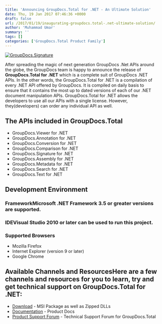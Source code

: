 ```yaml
---
title: 'Announcing GroupDocs.Total for .NET - An Ultimate Solution'
date: Thu, 19 Jan 2017 07:46:36 +0000
draft: false
url: /2017/01/19/inaugurating-groupdocs.total-.net-ultimate-solution/
author: 'Muhammad Umar'
summary: ''
tags: []
categories: ['GroupDocs.Total Product Family']
---
```


[![GroupDocs.Signature](https://joomla-aspose.dynabic.com/templates/groupdocs/images/product-logos/groupdocs-total-net.png)](https://docs.groupdocs.com/total/net)

After spreading the magic of next generation GroupDocs .Net APIs around the globe, the GroupDocs team is happy to announce the release of **GroupDocs.Total for .NET** which is a complete suit of GroupDocs .NET APIs. In the other words, the GroupDocs.Total for .NET is a compilation of every .NET API offered by GroupDocs. It is compiled on daily basis to ensure that it contains the most up to dated versions of each of our .NET document manipulation APIs. GroupDocs.Total for .NET allows the developers to use all our APIs with a single license. However, they(developers) can order any individual API as well.

## The APIs included in GroupDocs.Total

*   GroupDocs.Viewer for .NET
*   GroupDocs.Annotation for .NET
*   GroupDocs.Conversion for .NET
*   GroupDocs.Comparison for .NET
*   GroupDocs.Signature for .NET
*   GroupDocs.Assembly for .NET
*   GroupDocs.Metadata for .NET
*   GroupDocs.Search for .NET
*   GroupDocs.Text for .NET

## Development Environment

### FrameworkMicrosoft .NET Framework 3.5 or greater versions are supported.

### IDEVisual Studio 2010 or later can be used to run this project.

### Supported Browsers

*   Mozilla Firefox
*   Internet Explorer (version 9 or later)
*   Google Chrome

## Available Channels and ResourcesHere are a few channels and resources for you to learn, try and get technical support on **GroupDocs.Total for .NET**:

*   [Download](https://downloads.groupdocs.com/total/net "GroupDocs.Signature for .NET Downloads") - MSI Package as well as Zipped DLLs
*   [Documentation](https://docs.groupdocs.com/total/net "Signing API Documentation") - Product Docs
*   [Product Support Forum](http://www.groupdocs.com/Community/forums/groupdocs.total-product-family/3/showforum.aspx "GroupDocs.Total for .NET Support forum") \- Technical Support Forum for GroupDocs.Total




